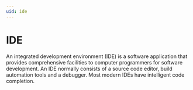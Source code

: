 ```yaml
---
uid: ide
---
```


# IDE

An integrated development environment (IDE) is a software application that provides comprehensive facilities to computer programmers for software development. An IDE normally consists of a source code editor, build automation tools and a debugger. Most modern IDEs have intelligent code completion.